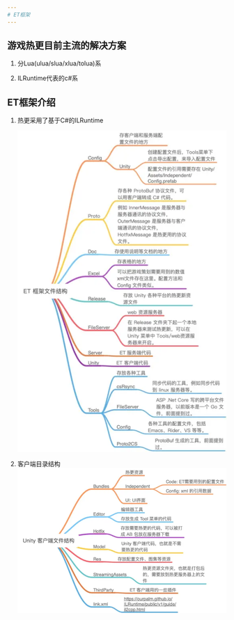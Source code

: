 ```yaml
---
# ET框架
---
```



## 游戏热更目前主流的解决方案

 1. 分Lua(ulua/slua/xlua/tolua)系

 2. ILRuntime代表的c#系

## ET框架介绍

 1. 热更采用了基于C#的ILRuntime

    ![et图](webp/et/et.webp "et图")

 2. 客户端目录结构
    ![client图](webp/et/client.webp "client图")
